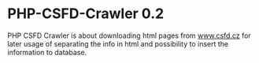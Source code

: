 # PHP-CSFD-Crawler 0.2
PHP CSFD Crawler is about downloading html pages from www.csfd.cz for later usage of separating the info in html and possibility to insert the information to database.
